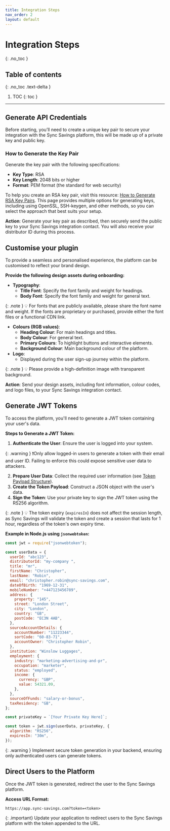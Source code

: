 ```yaml
---
title: Integration Steps
nav_order: 2
layout: default
---
```


# Integration Steps

{: .no_toc }


## Table of contents

{: .no_toc .text-delta }

1. TOC
   {: toc }

---

## Generate API Credentials

Before starting, you’ll need to create a unique key pair to secure your integration with the Sync Savings platform, this will be made up of a private key and public key.

### How to Generate the Key Pair

Generate the key pair with the following specifications:

- **Key Type**: RSA
- **Key Length**: 2048 bits or higher
- **Format**: PEM format (the standard for web security)

To help you create an RSA key pair, visit this resource: [How to Generate RSA Key Pairs](https://www.ssh.com/academy/ssh/keygen#how-to-generate-rsa-keys). This page provides multiple options for generating keys, including using OpenSSL, SSH-keygen, and other methods, so you can select the approach that best suits your setup.

**Action**: Generate your key pair as described, then securely send the public key to your Sync Savings integration contact. You will also receive your distributor ID during this process.

## Customise your plugin

To provide a seamless and personalised experience, the platform can be customised to reflect your brand design.

**Provide the following design assets during onboarding:**

- **Typography**:
  - **Title Font**: Specify the font family and weight for headings.
  - **Body Font**: Specify the font family and weight for general text.

{: .note }
💡 For fonts that are publicly available, please share the font name and weight. If the fonts are proprietary or purchased, provide either the font files or a functional CDN link.

- **Colours (RGB values)**:
  - **Heading Colour**: For main headings and titles.
  - **Body Colour**: For general text.
  - **Primary Colours**: To highlight buttons and interactive elements.
  - **Background Colour**: Main background colour of the platform.
- **Logo**:
  - Displayed during the user sign-up journey within the platform.

{: .note }
💡 Please provide a high-definition image with transparent background.

**Action**: Send your design assets, including font information, colour codes, and logo files, to your Sync Savings integration contact.

## Generate JWT Tokens

To access the platform, you'll need to generate a JWT token containing your user's data.

**Steps to Generate a JWT Token:**

1. **Authenticate the User**: Ensure the user is logged into your system.

{: .warning }
❗Only allow logged-in users to generate a token with their email and user ID. Failing to enforce this could expose sensitive user data to attackers.

2. **Prepare User Data**: Collect the required user information (see [Token Payload Structure](https://www.notion.so/Integration-Guide-112f377f98a380028f7bd14ff0413d99?pvs=21)).
3. **Create the Token Payload**: Construct a JSON object with the user's data.
4. **Sign the Token**: Use your private key to sign the JWT token using the RS256 algorithm.

{: .note }
💡 The token expiry (`expiresIn`) does not affect the session length, as Sync Savings will validate the token and create a session that lasts for 1 hour, regardless of the token's own expiry time.

**Example in Node.js using `jsonwebtoken`:**

```js
const jwt = require("jsonwebtoken");

const userData = {
  userId: "abc123",
  distributorId: "my-company ",
  title: "mr",
  firstName: "Christopher",
  lastName: "Robin",
  email: "christopher.robin@sync-savings.com",
  dateOfBirth: "1969-12-31",
  mobileNumber: "+447123456789",
  address: {
    property: "145",
    street: "London Street",
    city: "London",
    country: "GB",
    postCode: "EC3N 4AB",
  },
  sourceAccountDetails: {
    accountNumber: "11223344",
    sortCode: "60-83-71",
    accountOwner: "Christopher Robin",
  },
  institution: "Winslow Luggages",
  employment: {
    industry: "marketing-advertising-and-pr",
    occupation: "marketer",
    status: "employed",
    income: {
      currency: "GBP",
      value: 54321.09,
    },
  },
  sourceOfFunds: "salary-or-bonus",
  taxResidency: "GB",
};

const privateKey = `[Your Private Key Here]`;

const token = jwt.sign(userData, privateKey, {
  algorithm: "RS256",
  expiresIn: "30m",
});
```

{: .warning }
Implement secure token generation in your backend, ensuring only authenticated users can generate tokens.

## Direct Users to the Platform

Once the JWT token is generated, redirect the user to the Sync Savings platform.

**Access URL Format:**

```
https://app.sync-savings.com?token=<token>
```

{: .important}
Update your application to redirect users to the Sync Savings platform with the token appended to the URL.
